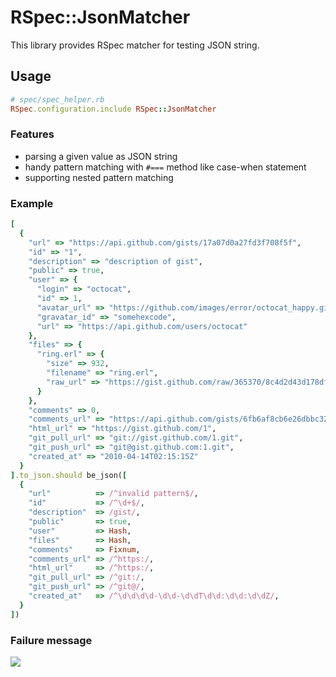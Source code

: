 # RSpec::JsonMatcher
This library provides RSpec matcher for testing JSON string.

## Usage
```ruby
# spec/spec_helper.rb
RSpec.configuration.include RSpec::JsonMatcher
```

### Features
* parsing a given value as JSON string
* handy pattern matching with `#===` method like case-when statement
* supporting nested pattern matching

### Example
```ruby
[
  {
    "url" => "https://api.github.com/gists/17a07d0a27fd3f708f5f",
    "id" => "1",
    "description" => "description of gist",
    "public" => true,
    "user" => {
      "login" => "octocat",
      "id" => 1,
      "avatar_url" => "https://github.com/images/error/octocat_happy.gif",
      "gravatar_id" => "somehexcode",
      "url" => "https://api.github.com/users/octocat"
    },
    "files" => {
      "ring.erl" => {
        "size" => 932,
        "filename" => "ring.erl",
        "raw_url" => "https://gist.github.com/raw/365370/8c4d2d43d178df44f4c03a7f2ac0ff512853564e/ring.erl"
      }
    },
    "comments" => 0,
    "comments_url" => "https://api.github.com/gists/6fb6af8cb6e26dbbc327/comments/",
    "html_url" => "https://gist.github.com/1",
    "git_pull_url" => "git://gist.github.com/1.git",
    "git_push_url" => "git@gist.github.com:1.git",
    "created_at" => "2010-04-14T02:15:15Z"
  }
].to_json.should be_json([
  {
    "url"          => /^invalid pattern$/,
    "id"           => /^\d+$/,
    "description"  => /gist/,
    "public"       => true,
    "user"         => Hash,
    "files"        => Hash,
    "comments"     => Fixnum,
    "comments_url" => /^https:/,
    "html_url"     => /^https:/,
    "git_pull_url" => /^git:/,
    "git_push_url" => /^git@/,
    "created_at"   => /^\d\d\d\d-\d\d-\d\dT\d\d:\d\d:\d\dZ/,
  }
])
```

### Failure message
![](http://dl.dropbox.com/u/5978869/image/20130426_005849.png)
